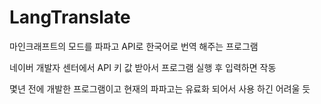 # LangTranslate

마인크래프트의 모드를 파파고 API로 한국어로 번역 해주는 프로그램

네이버 개발자 센터에서 API 키 값 받아서 프로그램 실행 후 입력하면 작동

몇년 전에 개발한 프로그램이고 현재의 파파고는 유료화 되어서 사용 하긴 어려울 듯
